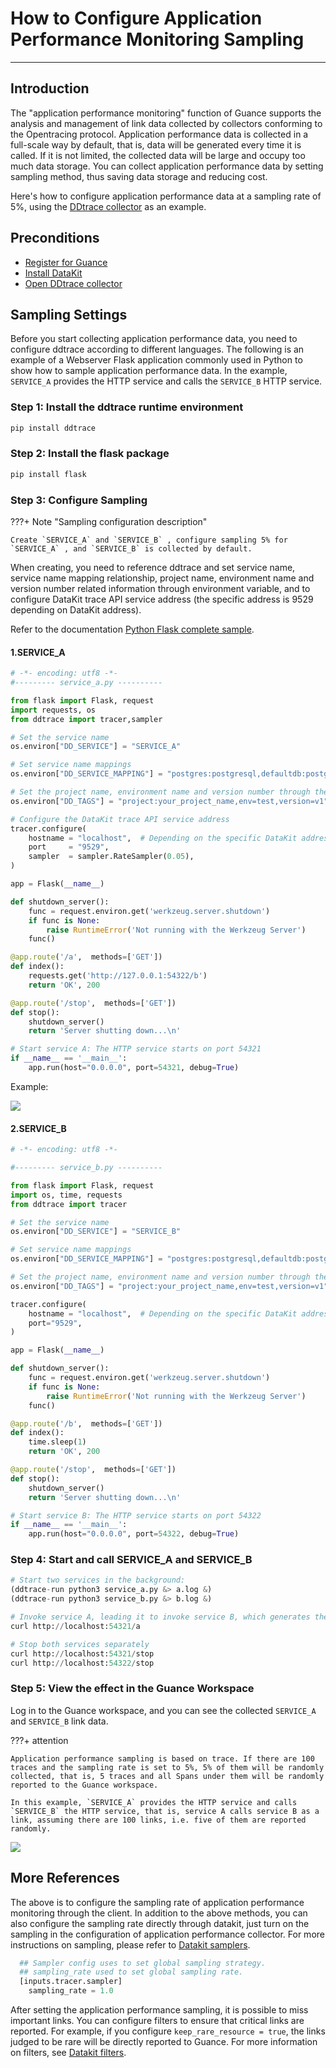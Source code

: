 # How to Configure Application Performance Monitoring Sampling
---

## Introduction

The "application performance monitoring" function of Guance supports the analysis and management of link data collected by collectors conforming to the Opentracing protocol. Application performance data is collected in a full-scale way by default, that is, data will be generated every time it is called. If it is not limited, the collected data will be large and occupy too much data storage. You can collect application performance data by setting sampling method, thus saving data storage and reducing cost.

Here's how to configure application performance data at a sampling rate of 5%, using the [DDtrace collector](../../datakit/ddtrace.md) as an example.
## Preconditions

- [Register for Guance](https://auth.guance.com/login/pwd)
- [Install DataKit ](../../datakit/datakit-install.md) 
- [Open DDtrace collector](../../datakit/ddtrace.md) 

## Sampling Settings

Before you start collecting application performance data, you need to configure ddtrace according to different languages. The following is an example of a Webserver Flask application commonly used in Python to show how to sample application performance data. In the example, `SERVICE_A` provides the HTTP service and calls the `SERVICE_B` HTTP service. 

### Step 1: Install the ddtrace runtime environment

```python
pip install ddtrace
```

### Step 2: Install the flask package

```python
pip install flask
```

### Step 3: Configure Sampling

???+ Note "Sampling configuration description"

    Create `SERVICE_A` and `SERVICE_B` , configure sampling 5% for `SERVICE_A` , and `SERVICE_B` is collected by default.

When creating, you need to reference ddtrace and set service name, service name mapping relationship, project name, environment name and version number related information through environment variable, and to configure DataKit trace API service address (the specific address is 9529 depending on DataKit address).

Refer to the documentation [Python Flask complete sample](../../integrations/apm/ddtrace-python.md).

#### 1.SERVICE_A

```python
# -*- encoding: utf8 -*-
#--------- service_a.py ----------

from flask import Flask, request
import requests, os
from ddtrace import tracer,sampler

# Set the service name
os.environ["DD_SERVICE"] = "SERVICE_A"

# Set service name mappings
os.environ["DD_SERVICE_MAPPING"] = "postgres:postgresql,defaultdb:postgresql"

# Set the project name, environment name and version number through the environment variable
os.environ["DD_TAGS"] = "project:your_project_name,env=test,version=v1"

# Configure the DataKit trace API service address
tracer.configure(
    hostname = "localhost",  # Depending on the specific DataKit address
    port     = "9529",
    sampler  = sampler.RateSampler(0.05),
)

app = Flask(__name__)

def shutdown_server():
    func = request.environ.get('werkzeug.server.shutdown')
    if func is None:
        raise RuntimeError('Not running with the Werkzeug Server')
    func()

@app.route('/a',  methods=['GET'])
def index():
    requests.get('http://127.0.0.1:54322/b')
    return 'OK', 200

@app.route('/stop',  methods=['GET'])
def stop():
    shutdown_server()
    return 'Server shutting down...\n'

# Start service A: The HTTP service starts on port 54321
if __name__ == '__main__':
    app.run(host="0.0.0.0", port=54321, debug=True)

```

Example:

![](../img/sampler.png)



#### 2.SERVICE_B

```python
# -*- encoding: utf8 -*-

#--------- service_b.py ----------

from flask import Flask, request
import os, time, requests
from ddtrace import tracer

# Set the service name
os.environ["DD_SERVICE"] = "SERVICE_B"

# Set service name mappings
os.environ["DD_SERVICE_MAPPING"] = "postgres:postgresql,defaultdb:postgresql"

# Set the project name, environment name and version number through the environment variable
os.environ["DD_TAGS"] = "project:your_project_name,env=test,version=v1"

tracer.configure(
    hostname = "localhost",  # Depending on the specific DataKit address
    port="9529",
)

app = Flask(__name__)

def shutdown_server():
    func = request.environ.get('werkzeug.server.shutdown')
    if func is None:
        raise RuntimeError('Not running with the Werkzeug Server')
    func()

@app.route('/b',  methods=['GET'])
def index():
    time.sleep(1)
    return 'OK', 200

@app.route('/stop',  methods=['GET'])
def stop():
    shutdown_server()
    return 'Server shutting down...\n'

# Start service B: The HTTP service starts on port 54322
if __name__ == '__main__':
    app.run(host="0.0.0.0", port=54322, debug=True)

```

### Step 4: Start and call SERVICE_A and SERVICE_B 

```python
# Start two services in the background:
(ddtrace-run python3 service_a.py &> a.log &)
(ddtrace-run python3 service_b.py &> b.log &)

# Invoke service A, leading it to invoke service B, which generates the corresponding trace data (where multiple triggers can be performed)
curl http://localhost:54321/a

# Stop both services separately
curl http://localhost:54321/stop
curl http://localhost:54322/stop
```

### Step 5: View the effect in the Guance Workspace

Log in to the Guance workspace, and you can see the collected `SERVICE_A` and `SERVICE_B` link data.

???+ attention

    Application performance sampling is based on trace. If there are 100 traces and the sampling rate is set to 5%, 5% of them will be randomly collected, that is, 5 traces and all Spans under them will be randomly reported to the Guance workspace.
    
    In this example, `SERVICE_A` provides the HTTP service and calls `SERVICE_B` the HTTP service, that is, service A calls service B as a link, assuming there are 100 links, i.e. five of them are reported randomly.

![](../img/sample_explor.png)

## More References

The above is to configure the sampling rate of application performance monitoring through the client. In addition to the above methods, you can also configure the sampling rate directly through datakit, just turn on the sampling in the configuration of application performance collector. For more instructions on sampling, please refer to [Datakit samplers](../../datakit/datakit-tracing.md#samplers).

```python
  ## Sampler config uses to set global sampling strategy.
  ## sampling_rate used to set global sampling rate.
  [inputs.tracer.sampler]
    sampling_rate = 1.0
```

After setting the application performance sampling, it is possible to miss important links. You can configure filters to ensure that critical links are reported. For example, if you configure `keep_rare_resource = true`, the links judged to be rare will be directly reported to Guance. For more information on filters, see [Datakit filters](../../datakit/datakit-tracing.md#filters).
